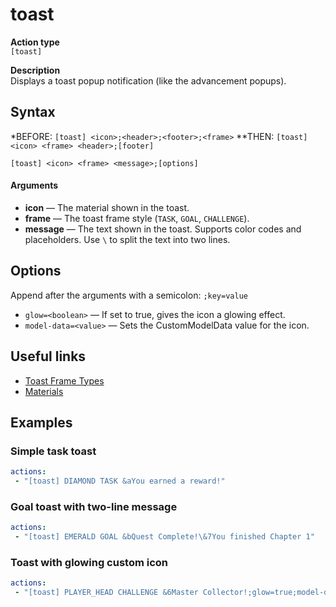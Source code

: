 # toast

**Action type**
<br>`[toast]`

**Description**
<br>Displays a toast popup notification (like the advancement popups).

## Syntax
*BEFORE: `[toast] <icon>;<header>;<footer>;<frame>`
**THEN: `[toast] <icon> <frame> <header>;[footer]`
```
[toast] <icon> <frame> <message>;[options]
```
#### Arguments
- **icon** — The material shown in the toast.
- **frame** — The toast frame style (`TASK`, `GOAL`, `CHALLENGE`).
- **message** — The text shown in the toast. Supports color codes and placeholders. Use `\` to split the text into two lines.

## Options

Append after the arguments with a semicolon: `;key=value`

- `glow=<boolean>` — If set to true, gives the icon a glowing effect.
- `model-data=<value>` — Sets the CustomModelData value for the icon.

## Useful links
- [Toast Frame Types](https://hub.spigotmc.org/javadocs/spigot/org/bukkit/advancement/Advancement.Frame.html)
- [Materials](https://hub.spigotmc.org/javadocs/spigot/org/bukkit/Material.html)

## Examples

### Simple task toast
```yaml
actions:
 - "[toast] DIAMOND TASK &aYou earned a reward!"
```

### Goal toast with two-line message
```yaml
actions:
 - "[toast] EMERALD GOAL &bQuest Complete!\&7You finished Chapter 1"
```

### Toast with glowing custom icon
```yaml
actions:
 - "[toast] PLAYER_HEAD CHALLENGE &6Master Collector!;glow=true;model-data=12"
```
